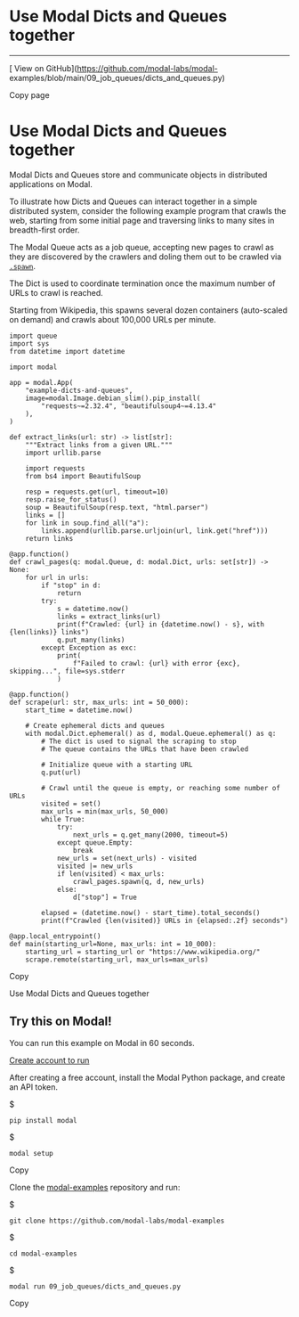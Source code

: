 # Use Modal Dicts and Queues together

* * *

[ View on GitHub](https://github.com/modal-labs/modal-
examples/blob/main/09_job_queues/dicts_and_queues.py)

Copy page

# Use Modal Dicts and Queues together

Modal Dicts and Queues store and communicate objects in distributed
applications on Modal.

To illustrate how Dicts and Queues can interact together in a simple
distributed system, consider the following example program that crawls the
web, starting from some initial page and traversing links to many sites in
breadth-first order.

The Modal Queue acts as a job queue, accepting new pages to crawl as they are
discovered by the crawlers and doling them out to be crawled via
[`.spawn`](https://modal.com/docs/reference/modal.Function#spawn).

The Dict is used to coordinate termination once the maximum number of URLs to
crawl is reached.

Starting from Wikipedia, this spawns several dozen containers (auto-scaled on
demand) and crawls about 100,000 URLs per minute.

    import queue
    import sys
    from datetime import datetime

    import modal

    app = modal.App(
        "example-dicts-and-queues",
        image=modal.Image.debian_slim().pip_install(
            "requests~=2.32.4", "beautifulsoup4~=4.13.4"
        ),
    )

    def extract_links(url: str) -> list[str]:
        """Extract links from a given URL."""
        import urllib.parse

        import requests
        from bs4 import BeautifulSoup

        resp = requests.get(url, timeout=10)
        resp.raise_for_status()
        soup = BeautifulSoup(resp.text, "html.parser")
        links = []
        for link in soup.find_all("a"):
            links.append(urllib.parse.urljoin(url, link.get("href")))
        return links

    @app.function()
    def crawl_pages(q: modal.Queue, d: modal.Dict, urls: set[str]) -> None:
        for url in urls:
            if "stop" in d:
                return
            try:
                s = datetime.now()
                links = extract_links(url)
                print(f"Crawled: {url} in {datetime.now() - s}, with {len(links)} links")
                q.put_many(links)
            except Exception as exc:
                print(
                    f"Failed to crawl: {url} with error {exc}, skipping...", file=sys.stderr
                )

    @app.function()
    def scrape(url: str, max_urls: int = 50_000):
        start_time = datetime.now()

        # Create ephemeral dicts and queues
        with modal.Dict.ephemeral() as d, modal.Queue.ephemeral() as q:
            # The dict is used to signal the scraping to stop
            # The queue contains the URLs that have been crawled

            # Initialize queue with a starting URL
            q.put(url)

            # Crawl until the queue is empty, or reaching some number of URLs
            visited = set()
            max_urls = min(max_urls, 50_000)
            while True:
                try:
                    next_urls = q.get_many(2000, timeout=5)
                except queue.Empty:
                    break
                new_urls = set(next_urls) - visited
                visited |= new_urls
                if len(visited) < max_urls:
                    crawl_pages.spawn(q, d, new_urls)
                else:
                    d["stop"] = True

            elapsed = (datetime.now() - start_time).total_seconds()
            print(f"Crawled {len(visited)} URLs in {elapsed:.2f} seconds")

    @app.local_entrypoint()
    def main(starting_url=None, max_urls: int = 10_000):
        starting_url = starting_url or "https://www.wikipedia.org/"
        scrape.remote(starting_url, max_urls=max_urls)

Copy

Use Modal Dicts and Queues together

## Try this on Modal!

You can run this example on Modal in 60 seconds.

[Create account to run](/signup)

After creating a free account, install the Modal Python package, and create an
API token.

$

    pip install modal

$

    modal setup

Copy

Clone the [modal-examples](https://github.com/modal-labs/modal-examples)
repository and run:

$

    git clone https://github.com/modal-labs/modal-examples

$

    cd modal-examples

$

    modal run 09_job_queues/dicts_and_queues.py

Copy
